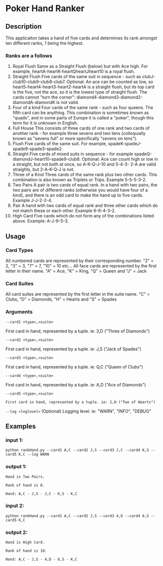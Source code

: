 # Poker Hand Ranker

## Description
This applicaiton takes a hand of five cards and determines its rank amongst ten different ranks, 1 being the highest.

### Ranks are a follows
1. Royal Flush
Same as a Straight Flush (below) but with Ace high. For example, heartA-heartK-heartQheartJheart10
is a royal flush.
2. Straight Flush
Five cards of the same suit in sequence - such as clubJ-club10-club9-club8-club7. Optional: An
ace can be counted as low, so heart5-heart4-heart3-heart2-heartA is a straight flush, but its top
card is the five, not the ace, so it is the lowest type of straight flush. The cards cannot "turn the
corner": diamond4-diamond3-diamond2-diamondA-diamondK is not valid.
3. Four of a kind
Four cards of the same rank - such as four queens. The fifth card can be anything. This
combination is sometimes known as "quads", and in some parts of Europe it is called a "poker",
though this term for it is unknown in English.
4. Full House
This consists of three cards of one rank and two cards of another rank - for example three
sevens and two tens (colloquially known as "sevens full" or more specifically "sevens on tens").
5. Flush
Five cards of the same suit. For example, spadeK-spadeJ-spade9-spade3-spade2.
6. Straight
Five cards of mixed suits in sequence - for example spadeQ-diamondJ-heart10-spade9-club8.
Optional: Ace can count high or low in a straight, but not both at once, so A-K-Q-J-10 and 5-4-3-
2-A are valid straights, but 2-A-K-Q-J is not.
7. Three of a Kind
Three cards of the same rank plus two other cards. This combination is also known as Triplets or
Trips. Example 5-5-5-3-2.
8. Two Pairs
A pair is two cards of equal rank. In a hand with two pairs, the two pairs are of different ranks
(otherwise you would have four of a kind), and there is an odd card to make the hand up to five
cards. Example J-J-2-2-4.
9. Pair
A hand with two cards of equal rank and three other cards which do not match these or each
other. Example 6-6-4-3-2.
10. High Card
Five cards which do not form any of the combinations listed above. Example: A-J-9-5-3.


## Usage
### Card Types
All numbered cards are represented by their corresponding number.
"2" = 2, "3" = 3, "7" = 7, "10" =  10 etc...
All face cards are represented by the first letter in their name.
"A" = Ace, "K" = King, "Q" = Queen and "J" = Jack

### Card Suites
All card suites are represented by the first letter in the suite name.
"C" = Clubs, "D" = Diamonds, "H" = Hearts and "S" = Spades

### Arguments
`--card1 <type>,<suite>`

First card in hand, represented by a tuple. ie: 3,D ("Three of Diamonds")
	
`--card2 <type>,<suite>`

First card in hand, represented by a tuple. ie: J,S ("Jack of Spades")
	
`--card3 <type>,<suite>`

First card in hand, represented by a tuple. ie: Q,C ("Queen of Clubs")
	
`--card4 <type>,<suite>`

First card in hand, represented by a tuple. ie: A,D ("Ace of Diamonds")
	
`--card5 <type>,<suite>`

	First card in hand, represented by a tuple. ie: 2,H ("Two of Hearts")

`--log <loglevel>`
	(Optional) Logging level. ie: "WARN", "INFO", "DEBUG"
	
	
## Examples
### input 1:
`python rankHand.py --card1 A,C --card2 J,S --card3 J,C --card4 K,S --card5 K,C --log WARN`
### output 1:
`Hand is Two Pairs.`

`Rank of hand is 8.`

`Hand: A,C - J,S - J,C - K,S - K,C`
	
	
### input 2:
`python rankHand.py --card1 A,C --card2 J,S --card3 4,D --card4 6,S --card5 K,C`
### output 2:
`Hand is High Card.`

`Rank of hand is 10.`

`Hand: A,C - J,S - 4,D - 6,S - K,C`